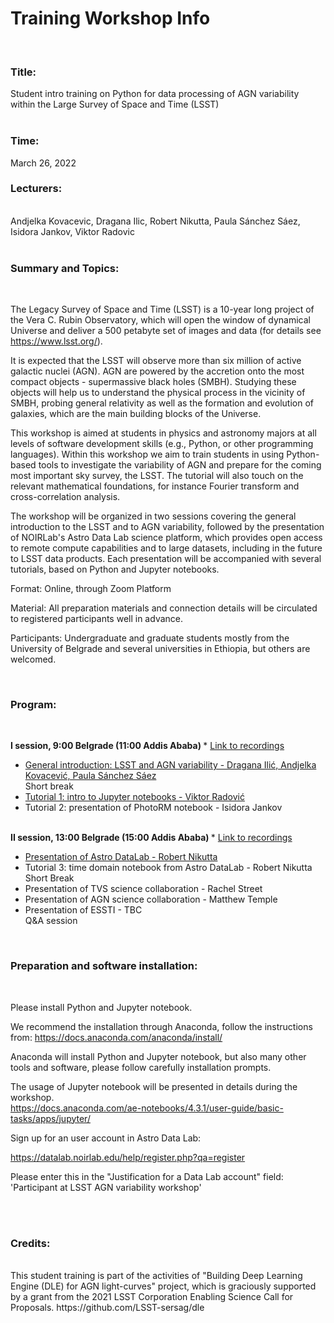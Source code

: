 <h1> Training Workshop Info </h1>

<br>

<h3> Title: </h3> 
 Student intro training on Python for data processing of AGN variability within
the Large Survey of Space and Time (LSST) <br>

<br>

<h3> Time:  </h3>  March 26, 2022 

<h3> Lecturers:  </h3> <br>
Andjelka Kovacevic, Dragana Ilic, Robert Nikutta, Paula Sánchez Sáez, Isidora
Jankov, Viktor Radovic <br>

<br>

<h3> Summary and Topics: </h3> <br>

The Legacy Survey of Space and Time (LSST) is a 10-year long project of the
Vera C. Rubin Observatory, which will open the window of dynamical Universe and
deliver a 500 petabyte set of images and data (for details see
https://www.lsst.org/). <br>

It is expected that the LSST will observe more than six million of active
galactic nuclei (AGN). AGN are powered by the accretion onto the most compact
objects - supermassive black holes (SMBH). Studying these objects will help us
to understand the physical process in the vicinity of SMBH, probing general
relativity as well as the formation and evolution of galaxies, which are the
main building blocks of the Universe. <br>

This workshop is aimed at students in physics and astronomy majors at all
levels of software development skills (e.g., Python, or other programming
languages). Within this workshop we aim to train students in using Python-based
tools to investigate the variability of AGN and prepare for the coming most
important sky survey, the LSST. The tutorial will also touch on the relevant
mathematical foundations, for instance Fourier transform and cross-correlation
analysis. <br> 

The workshop will be organized in two sessions covering the general
introduction to the LSST and to AGN variability, followed by the presentation
of NOIRLab's Astro Data Lab science platform, which provides open access to
remote compute capabilities and to large datasets, including in the future to
LSST data products. Each presentation will be accompanied with several
tutorials, based on Python and Jupyter notebooks. <br> 

Format: Online, through Zoom Platform  <br>

Material: All preparation materials and connection details will be circulated
to registered participants well in advance. <br>


Participants: Undergraduate and graduate students mostly from the University of
Belgrade and several universities in Ethiopia, but others are welcomed. <br>

<br>

<h3> Program: </h3> <br>

<b> I session, 9:00 Belgrade (11:00 Addis Ababa) </b> * <a href="http://147.91.205.71:8080/share.cgi?ssid=179aa1414eb94c08ab06fadfb4fcb110"> Link to recordings </a> <br>
- <a href="https://github.com/LSST-sersag/dle/blob/main/activities/workshop/LSST_DLE_Introduction.pdf"> General introduction: LSST and  AGN variability - Dragana Ilić, Andjelka
Kovacević, Paula Sánchez Sáez </a> <br>
Short break <br>
- <a href="https://github.com/LSST-sersag/dle/tree/main/activities/workshop/T1_Intro_to_Jupyter_notebooks"> Tutorial 1: intro to Jupyter notebooks - Viktor Radović </a> <br> 
- Tutorial 2: presentation of PhotoRM notebook - Isidora Jankov <br>

<br> <b> II session, 13:00 Belgrade (15:00 Addis Ababa)  </b> * <a href="http://147.91.205.71:8080/share.cgi?ssid=5a673fce9ac04348a04612c25289a5bf"> Link to recordings </a> <br>
- <a href="https://github.com/LSST-sersag/dle/blob/main/activities/workshop/AstroDataLab_slides_RobertNikutta.pdf" >Presentation of Astro DataLab - Robert Nikutta </a>  <br>
- Tutorial 3: time domain notebook from Astro DataLab - Robert Nikutta  <br>
Short Break <br>
- Presentation of TVS science collaboration - Rachel Street <br>
- Presentation of AGN science collaboration - Matthew Temple <br>
- Presentation of ESSTI - TBC <br>
Q&A session <br>

<br>

<h3> Preparation and software installation: </h3> <br>

Please install Python and Jupyter notebook.

We recommend the installation through Anaconda, follow the instructions from: https://docs.anaconda.com/anaconda/install/ <br>

Anaconda will install Python and Jupyter notebook, but also many other tools and software, please follow carefully installation prompts. <br>


The usage of Jupyter notebook will be presented in details during the workshop. <br>
https://docs.anaconda.com/ae-notebooks/4.3.1/user-guide/basic-tasks/apps/jupyter/ <br>


Sign up for an user account in Astro Data Lab: <br>

https://datalab.noirlab.edu/help/register.php?qa=register <br>

Please enter this in the "Justification for a Data Lab account" field: 'Participant at LSST AGN variability workshop' <br>

<br>
<br>


<h3> Credits: </h3> <br>
This student training is part of the activities of "Building Deep Learning
Engine (DLE) for AGN light-curves" project, which is graciously supported by a
grant from the 2021 LSST Corporation Enabling Science Call for Proposals.
https://github.com/LSST-sersag/dle
